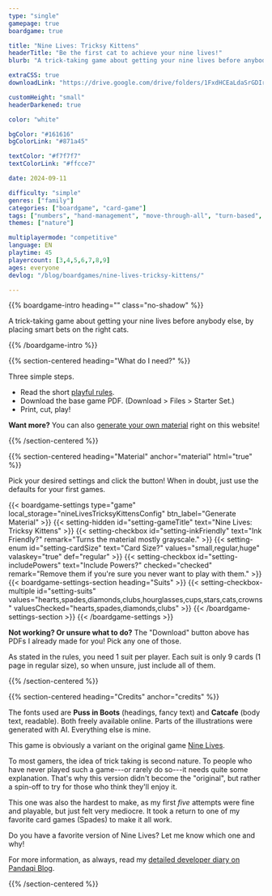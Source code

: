 ```yaml
---
type: "single"
gamepage: true
boardgame: true

title: "Nine Lives: Tricksy Kittens"
headerTitle: "Be the first cat to achieve your nine lives!"
blurb: "A trick-taking game about getting your nine lives before anybody else, by placing smart bets on the right cats."

extraCSS: true
downloadLink: "https://drive.google.com/drive/folders/1FxdHCEaLdaSrGDIrCx5yZHMx6P07_Ios"

customHeight: "small"
headerDarkened: true

color: "white"

bgColor: "#161616"
bgColorLink: "#871a45"

textColor: "#f7f7f7"
textColorLink: "#ffcce7"

date: 2024-09-11

difficulty: "simple"
genres: ["family"]
categories: ["boardgame", "card-game"]
tags: ["numbers", "hand-management", "move-through-all", "turn-based", "player-powers", "trick-taking"]
themes: ["nature"]

multiplayermode: "competitive"
language: EN
playtime: 45
playercount: [3,4,5,6,7,8,9]
ages: everyone
devlog: "/blog/boardgames/nine-lives-tricksy-kittens/"

---
```


<div class="bg-cats"></div>

{{% boardgame-intro heading="" class="no-shadow" %}}

A trick-taking game about getting your nine lives before anybody else, by placing smart bets on the right cats.

{{% /boardgame-intro %}}

{{% section-centered heading="What do I need?" %}}

Three simple steps.
* Read the short [playful rules](rules).
* Download the base game PDF. (Download > Files > Starter Set.)
* Print, cut, play!

**Want more?** You can also [generate your own material](#material) right on this website!

{{% /section-centered %}}

{{% section-centered heading="Material" anchor="material" html="true" %}}

<p>Pick your desired settings and click the button! When in doubt, just use the defaults for your first games.</p>

{{< boardgame-settings type="game" local_storage="nineLivesTricksyKittensConfig" btn_label="Generate Material" >}}
	{{< setting-hidden id="setting-gameTitle" text="Nine Lives: Tricksy Kittens" >}}
  {{< setting-checkbox id="setting-inkFriendly" text="Ink Friendly?" remark="Turns the material mostly grayscale." >}}
  {{< setting-enum id="setting-cardSize" text="Card Size?" values="small,regular,huge" valaskey="true" def="regular" >}}
  {{< setting-checkbox id="setting-includePowers" text="Include Powers?" checked="checked" remark="Remove them if you're sure you never want to play with them." >}}
  {{< boardgame-settings-section heading="Suits" >}}
{{< setting-checkbox-multiple id="setting-suits" values="hearts,spades,diamonds,clubs,hourglasses,cups,stars,cats,crowns" valuesChecked="hearts,spades,diamonds,clubs" >}}
  {{< /boardgame-settings-section >}}
{{< /boardgame-settings >}}

<p class="settings-remark"><strong>Not working? Or unsure what to do?</strong> The "Download" button above has PDFs I already made for you! Pick any one of those.</p>

<p class="settings-remark">As stated in the rules, you need 1 suit per player. Each suit is only 9 cards (1 page in regular size), so when unsure, just include all of them.</p>

{{% /section-centered %}}

{{% section-centered heading="Credits" anchor="credits" %}}

The fonts used are **Puss in Boots** (headings, fancy text) and **Catcafe** (body text, readable). Both freely available online. Parts of the illustrations were generated with AI. Everything else is mine.

This game is obviously a variant on the original game [Nine Lives](https://pandaqi.com/nine-lives).

To most gamers, the idea of trick taking is second nature. To people who have never played such a game---or rarely do so---it needs quite some explanation. That's why this version didn't become the "original", but rather a spin-off to try for those who think they'll enjoy it.

This one was also the hardest to make, as my first _five_ attempts were fine and playable, but just felt very mediocre. It took a return to one of my favorite card games (Spades) to make it all work.

Do you have a favorite version of Nine Lives? Let me know which one and why!

For more information, as always, read my [detailed developer diary on Pandaqi Blog](/blog/boardgames/nine-lives-tricksy-kittens).

{{% /section-centered %}}